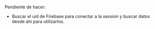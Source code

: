 Pendiente de hacer:

- Buscar el uid de Firebase para conectar a la session y buscar datos desde ahí para utilizarlos.